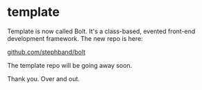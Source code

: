 <h1>template</h1>

<p>Template is now called Bolt. It's a class-based, evented front-end development framework. The new repo is here:</p>

<a href="https://github.com/stephband/bolt">github.com/stephband/bolt</a>

<p>The template repo will be going away soon.</p>

<p>Thank you. Over and out.</p>